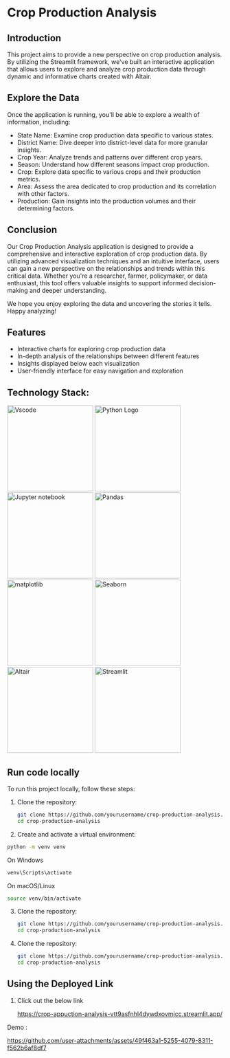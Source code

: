 # Crop Production Analysis
## Introduction
This project aims to provide a new perspective on crop production analysis. By utilizing the Streamlit framework, we've built an interactive application that allows users to explore and analyze crop production data through dynamic and informative charts created with Altair.

## Explore the Data
Once the application is running, you'll be able to explore a wealth of information, including:

- State Name: Examine crop production data specific to various states.
- District Name: Dive deeper into district-level data for more granular insights.
- Crop Year: Analyze trends and patterns over different crop years.
- Season: Understand how different seasons impact crop production.
- Crop: Explore data specific to various crops and their production metrics.
- Area: Assess the area dedicated to crop production and its correlation with other factors.
- Production: Gain insights into the production volumes and their determining factors.
  
## Conclusion

Our Crop Production Analysis application is designed to provide a comprehensive and interactive exploration of crop production data. By utilizing advanced visualization techniques and an intuitive interface, users can gain a new perspective on the relationships and trends within this critical data. Whether you're a researcher, farmer, policymaker, or data enthusiast, this tool offers valuable insights to support informed decision-making and deeper understanding.

We hope you enjoy exploring the data and uncovering the stories it tells. Happy analyzing!


## Features
- Interactive charts for exploring crop production data
- In-depth analysis of the relationships between different features
- Insights displayed below each visualization
- User-friendly interface for easy navigation and exploration

## Technology Stack:

<img src="https://github.com/MDS53/Adultcensusincome-_/assets/82602774/4a1d188d-a4bc-4d25-881d-80e6db331914" alt="Vscode" width="200"/>

<img src="https://github.com/MDS53/Adultcensusincome-_/assets/82602774/4f0730f0-0f7f-4536-af72-ca89802f8b77" alt="Python Logo" width="200"/>

<img src="https://github.com/MDS53/Adultcensusincome-_/assets/82602774/b5ab334c-4f77-4e07-9556-99c6874022e1" alt="Jupyter notebook" width="200"/>

<img src="https://github.com/MDS53/Adultcensusincome-_/assets/82602774/df040526-5e3f-4309-92a2-b092e0bfea9f" alt="Pandas" width="200"/>



<img src="https://github.com/user-attachments/assets/b3055be2-776f-46d1-864a-4b3c582f39a1" alt="matplotlib" width="200"/>

<img src="https://github.com/user-attachments/assets/1b44db88-0c21-470d-a560-0d89d46548ad" alt="Seaborn" width="200"/>

<img src="https://github.com/user-attachments/assets/2bd025a7-cc4c-44a6-987b-a2aaeaae24c6" alt="Altair" width="200"/>

<img src="https://github.com/MDS53/Youtube-Content-Scrapper/assets/82602774/18062093-e3bf-4dc6-b3c4-9e060d29b144" alt="Streamlit" width="200"/>

### 

##  Run code locally 
To run this project locally, follow these steps:

1. Clone the repository:
   ```sh
   git clone https://github.com/yourusername/crop-production-analysis.git
   cd crop-production-analysis


2.  Create and activate a virtual environment:
        
   ```sh
   python -m venv venv
   ```
   On Windows
  ```sh
  venv\Scripts\activate
  ```
  On macOS/Linux
  ```sh
  source venv/bin/activate
  ```

3. Clone the repository:
   ```sh
   git clone https://github.com/yourusername/crop-production-analysis.git
   cd crop-production-analysis

4. Clone the repository:
   ```sh
   git clone https://github.com/yourusername/crop-production-analysis.git
   cd crop-production-analysis

## Using the Deployed Link
1. Click out the below link

   https://crop-appuction-analysis-vtt9asfnhl4dywdxovmjcc.streamlit.app/


Demo :

https://github.com/user-attachments/assets/49f463a1-5255-4079-8311-f562b6af8df7



